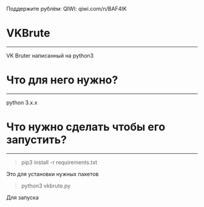 Поддержите рублём: QIWI: qiwi.com/n/BAF4IK

# VKBrute
____
VK Bruter написанный на python3

# Что для него нужно?
____
python 3.x.x

# Что нужно сделать чтобы его запустить?
____
> pip3 install -r requirements.txt

Это для установки нужных пакетов

> python3 vkbrute.py

Для запуска
